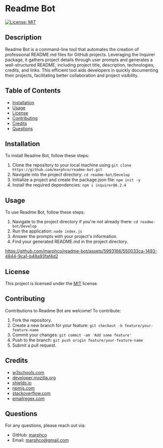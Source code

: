 # Readme Bot
[![License: MIT](https://img.shields.io/badge/License-MIT-yellow.svg)](https://opensource.org/licenses/MIT)

## Description
Readme Bot is a command-line tool that automates the creation of professional README.md files for GitHub projects. Leveraging the Inquirer package, it gathers project details through user prompts and generates a well-structured README, including project title, description, technologies, credits, and links. This efficient tool aids developers in quickly documenting their projects, facilitating better collaboration and project visibility.

## Table of Contents
- [Installation](#installation)
- [Usage](#usage)
- [License](#license)
- [Contributing](#contributing)
- [Credits](#credits)
- [Questions](#questions)

## Installation
To install Readme Bot, follow these steps:
1. Clone the repository to your local machine using `git clone https://github.com/marphco/readme-bot.git`
2. Navigate into the project directory: `cd readme-bot/Develop`
3. Initialize a project and create the package.json file: `npm init -y`
4. Install the required dependencies: `npm i inquirer@8.2.4`

## Usage
To use Readme Bot, follow these steps:
1. Navigate to the project directory if you're not already there: `cd readme-bot/Develop`
2. Run the application: `node index.js`
3. Answer the prompts with your project's information.
4. Find your generated README.md in the project directory.

https://github.com/marphco/readme-bot/assets/5993166/550033ca-1493-4844-9ca1-b48a93faf4d2

## License
This project is licensed under the [MIT](https://opensource.org/licenses/MIT) license.

## Contributing
Contributions to Readme Bot are welcome! To contribute:
1. Fork the repository.
2. Create a new branch for your feature: `git checkout -b feature/your-feature-name`
3. Commit your changes: `git commit -am 'Add some feature'`
4. Push to the branch: `git push origin feature/your-feature-name`
5. Submit a pull request.

## Credits
- [w3schools.com](https://w3schools.com)
- [developer.mozilla.org](https://developer.mozilla.org/en-US/)
- [shields.io](https://shields.io/)
- [npmjs.com](https://docs.npmjs.com/)
- [stackoverflow.com](https://stackoverflow.com/questions/)
- [emailregex.com](https://emailregex.com/)

## Questions
For any questions, please reach out via:
- GitHub: [marphco](https://github.com/marphco)
- Email: [marphco@gmail.com](mailto:marphco@gmail.com)

